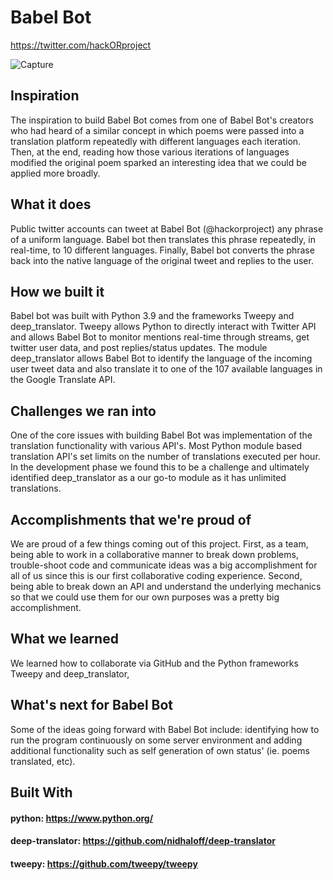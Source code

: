 # Babel Bot
https://twitter.com/hackORproject

![Capture](https://user-images.githubusercontent.com/54118319/112742794-8d497a00-8f5f-11eb-88f7-04858e5e0523.PNG)

## Inspiration
The inspiration to build Babel Bot comes from one of Babel Bot's creators who had heard of a similar concept in which poems were passed into a translation platform repeatedly with different languages each iteration. Then, at the end, reading how those various iterations of languages modified the original poem sparked an interesting idea that we could be applied more broadly.

## What it does
Public twitter accounts can tweet at Babel Bot (@hackorproject) any phrase of a uniform language. Babel bot then translates this phrase repeatedly, in real-time, to 10 different languages. Finally, Babel bot converts the phrase back into the native language of the original tweet and replies to the user.

## How we built it
Babel bot was built with Python 3.9 and the frameworks Tweepy and deep_translator. Tweepy allows Python to directly interact with Twitter API and allows Babel Bot to monitor mentions real-time through streams, get twitter user data, and post replies/status updates. The module deep_translator allows Babel Bot to identify the language of the incoming user tweet data and also translate it to one of the 107 available languages in the Google Translate API.

## Challenges we ran into
One of the core issues with building Babel Bot was implementation of the translation functionality with various API's. Most Python module based translation API's set limits on the number of translations executed per hour. In the development phase we found this to be a challenge and ultimately identified deep_translator as a our go-to module as it has unlimited translations.

## Accomplishments that we're proud of
We are proud of a few things coming out of this project. First, as a team, being able to work in a collaborative manner to break down problems, trouble-shoot code and communicate ideas was a big accomplishment for all of us since this is our first collaborative coding experience. Second, being able to break down an API and understand the underlying mechanics so that we could use them for our own purposes was a pretty big accomplishment.

## What we learned
We learned how to collaborate via GitHub and the Python frameworks Tweepy and deep_translator,

## What's next for Babel Bot
Some of the ideas going forward with Babel Bot include: identifying how to run the program continuously on some server environment and adding additional functionality such as self generation of own status' (ie. poems translated, etc).

## Built With
#### python: https://www.python.org/
#### deep-translator: https://github.com/nidhaloff/deep-translator  
#### tweepy: https://github.com/tweepy/tweepy
